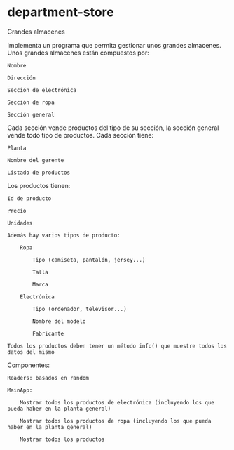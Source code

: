 # department-store
Grandes almacenes

Implementa un programa que permita gestionar unos grandes almacenes. Unos grandes almacenes están compuestos por:

    Nombre

    Dirección

    Sección de electrónica

    Sección de ropa

    Sección general

Cada sección vende productos del tipo de su sección, la sección general vende todo tipo de productos. Cada sección tiene:

    Planta

    Nombre del gerente

    Listado de productos

Los productos tienen:

    Id de producto

    Precio

    Unidades

    Además hay varios tipos de producto:

        Ropa

            Tipo (camiseta, pantalón, jersey...)

            Talla

            Marca

        Electrónica

            Tipo (ordenador, televisor...)

            Nombre del modelo

            Fabricante

    Todos los productos deben tener un método info() que muestre todos los datos del mismo

Componentes:

    Readers: basados en random

    MainApp:

        Mostrar todos los productos de electrónica (incluyendo los que pueda haber en la planta general)

        Mostrar todos los productos de ropa (incluyendo los que pueda haber en la planta general)

        Mostrar todos los productos